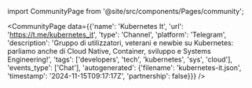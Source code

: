 
import CommunityPage from '@site/src/components/Pages/community';

<CommunityPage
    data={{'name': 'Kubernetes It', 'url': 'https://t.me/kubernetes_it', 'type': 'Channel', 'platform': 'Telegram', 'description': 'Gruppo di utilizzatori, veterani e newbie su Kubernetes: parliamo anche di Cloud Native, Container, sviluppo e Systems Engineering!', 'tags': ['developers', 'tech', 'kubernetes', 'sys', 'cloud'], 'events_type': ['Chat'], 'autogenerated': {'filename': 'kubernetes-it.json', 'timestamp': '2024-11-15T09:17:17Z', 'partnership': false}}}
/>
